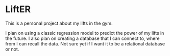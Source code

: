 # LiftER
This is a personal project about my lifts in the gym. 

I plan on using a classic regression model to predict the power of my lifts in the future. I also plan on creating a database that I can connect to, where from I can recall the data. Not sure yet if I want it to be a relational database or not.
